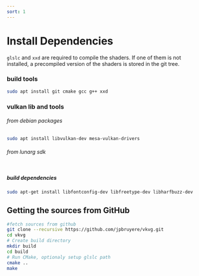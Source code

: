 ```yaml
---
sort: 1
---
```


# Install Dependencies

`glslc` and `xxd` are required to compile the shaders. If one of them is not installed, a precompiled version of the shaders is stored in the git tree.

### build tools
```bash
sudo apt install git cmake gcc g++ xxd
```

### vulkan lib and tools

###### from debian packages
```bash
sudo apt install libvulkan-dev mesa-vulkan-drivers
```
###### from lunarg sdk
```bash

```
 
##### build dependencies
```bash
sudo apt-get install libfontconfig-dev libfreetype-dev libharfbuzz-dev  
```


## Getting the sources from GitHub

```bash
#fetch sources from github
git clone --recursive https://github.com/jpbruyere/vkvg.git    
cd vkvg
# Create build directory
mkdir build
cd build
# Run CMake, optionaly setup glslc path
cmake ..
make
```
